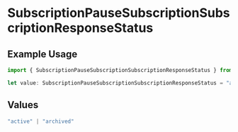 # SubscriptionPauseSubscriptionSubscriptionResponseStatus

## Example Usage

```typescript
import { SubscriptionPauseSubscriptionSubscriptionResponseStatus } from "jani-payments/models/operations";

let value: SubscriptionPauseSubscriptionSubscriptionResponseStatus = "archived";
```

## Values

```typescript
"active" | "archived"
```